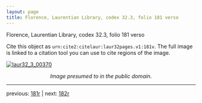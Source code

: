 ```yaml
---
layout: page
title: Florence, Laurentian Library, codex 32.3, folio 181 verso
---
```


Florence, Laurentian Library, codex 32.3, folio 181 verso

Cite this object as `urn:cite2:citelaur:laur32pages.v1:181v`.  The full image is linked to a citation tool you can use to cite regions of the image.

[![laur32_3_00370](http://www.homermultitext.org/iipsrv?IIIF=/project/homer/pyramidal/deepzoom/citelaur/laur32imgs/v1/laur32_3_00370.tif/full/800,/0/default.jpg)](http://www.homermultitext.org/ict2/?urn=urn:cite2:citelaur:laur32imgs.v1:laur32_3_00370) 

<p style="text-align: center; font-style: italic;">Image presumed to in the public domain.</p>

---

previous: [181r](../181r/) | next: [182r](../182r/)